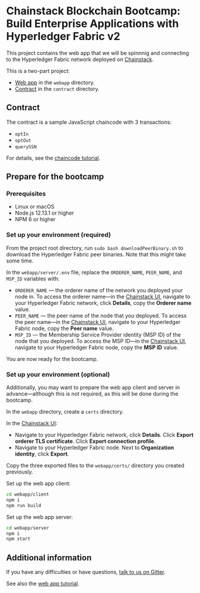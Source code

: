 # Chainstack Blockchain Bootcamp: Build Enterprise Applications with Hyperledger Fabric v2

This project contains the web app that we will be spinnnig and connecting to the Hyperledger Fabric network deployed on [Chainstack](https://chainstack.com).

This is a two-part project:
* [Web app](https://chainstack.com/deploy-a-hyperledger-fabric-v2-web-app-using-sdk-for-node-js/) in the `webapp` directory.
* [Contract](https://docs.chainstack.com/tutorials/fabric/universal-basic-income-opt-in-chaincode#universal-basic-income-opt-in-chaincode) in the `contract` directory.

## Contract

The contract is a sample JavaScript chaincode with 3 transactions:
  - `optIn`
  - `optOut`
  - `querySSN`

For details, see the [chaincode tutorial](https://docs.chainstack.com/tutorials/fabric/universal-basic-income-opt-in-chaincode#universal-basic-income-opt-in-chaincode).

## Prepare for the bootcamp

### Prerequisites
* Linux or macOS
* Node.js 12.13.1 or higher
* NPM 6 or higher

### Set up your environment (required)

From the project root directory, run `sudo bash downloadPeerBinary.sh` to download the Hyperledger Fabric peer binaries. Note that this might take some time.

In the `webapp/server/.env` file, replace the `ORDERER_NAME`, `PEER_NAME`, and `MSP_ID` variables with:

* `ORDERER_NAME` — the orderer name of the network you deployed your node in. To access the orderer name—in the [Chainstack UI](https://console.chainstack.com/), navigate to your Hyperledger Fabric network, click **Details**, copy the **Orderer name** value.
* `PEER_NAME` — the peer name of the node that you deployed. To access the peer name—in the [Chainstack UI](https://console.chainstack.com/), navigate to your Hyperledger Fabric node, copy the **Peer name** value.
* `MSP_ID` — the Membership Service Provider identity (MSP ID) of the node that you deployed. To access the MSP ID—in the [Chainstack UI](https://console.chainstack.com/), navigate to your Hyperledger Fabric node, copy the **MSP ID** value.

You are now ready for the bootcamp.

### Set up your environment (optional)

Additionally, you may want to prepare the web app client and server in advance—although this is not required, as this will be done during the bootcamp.

In the `webapp` directory, create a `certs` directory.

In the [Chainstack UI](https://console.chainstack.com/):

* Navigate to your Hyperledger Fabric network, click **Details**. Click **Export orderer TLS certificate**. Click **Export connection profile**.
* Navigate to your Hyperledger Fabric node. Next to **Organization identity**, click **Export**.

Copy the three exported files to the `webapp/certs/` directory you created previously.

Set up the web app client:

```sh
cd webapp/client
npm i
npm run build
```

Set up the web app server:

```sh
cd webapp/server
npm i
npm start
```

## Additional information

If you have any difficulties or have questions, [talk to us on Gitter](https://gitter.im/chainstack/fabric-bootcamp).

See also the [web app tutorial](https://chainstack.com/deploy-a-hyperledger-fabric-v2-web-app-using-sdk-for-node-js/).